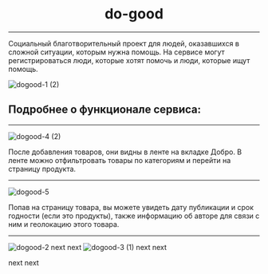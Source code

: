 <h1 align="center">do-good</h1>

***

Социальный благотворительный проект для людей, оказавшихся в сложной ситуации, которым нужна помощь. На сервисе могут регистрироваться люди, которые хотят помочь и люди, которые ищут помощь.

![dogood-1 (2)](https://user-images.githubusercontent.com/87146188/167612366-2897c770-10b8-429e-84ba-dc8227524b3e.gif)

## Подробнее о функционале сервиса:

***

![dogood-4 (2)](https://user-images.githubusercontent.com/87146188/167616706-038757ed-fc57-492c-860b-391b68b6189d.gif)

После добавления товаров, они видны в ленте на вкладке Добро. В ленте можно отфильтровать товары по категориям и перейти на страницу продукта.

***

![dogood-5](https://user-images.githubusercontent.com/87146188/167617209-b88a7616-105d-4dd3-88fb-eb60a6f26f6b.gif)

Попав на страницу товара, вы можете увидеть дату публикации и срок годности (если это продукты), также информацию об авторе для связи с ним и геолокацию этого товара.

***

![dogood-2](https://user-images.githubusercontent.com/87146188/167613371-3388e26f-fc49-4fee-a710-6f41e182cd23.gif)
next
next
![dogood-3 (1)](https://user-images.githubusercontent.com/87146188/167614326-77bed7bf-a39f-4ea4-a2c6-54185dfcf7eb.gif)
next
next


next
next

